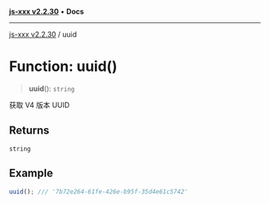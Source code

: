 [**js-xxx v2.2.30**](../README.md) • **Docs**

***

[js-xxx v2.2.30](../README.md) / uuid

# Function: uuid()

> **uuid**(): `string`

获取 V4 版本 UUID

## Returns

`string`

## Example

```ts
uuid(); /// '7b72e264-61fe-426e-b95f-35d4e61c5742'
```
